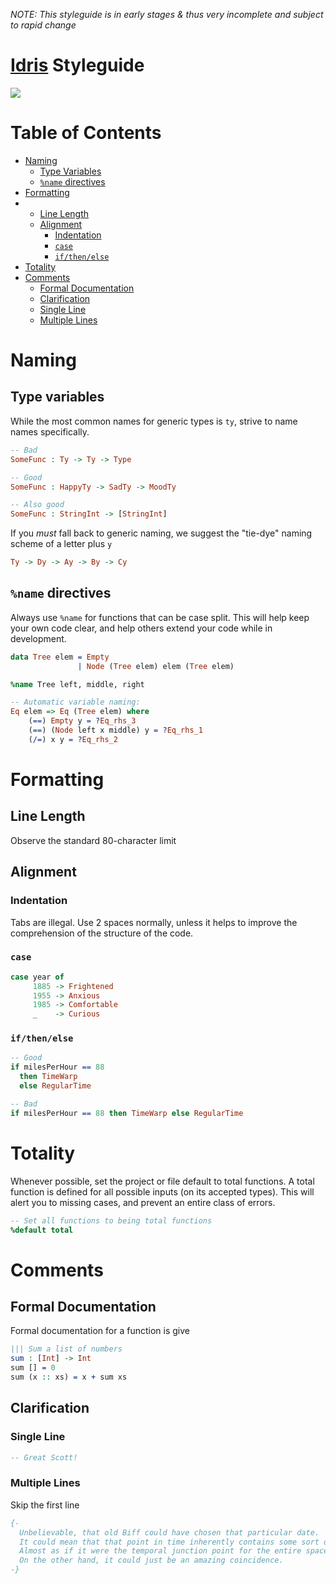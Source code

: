 *NOTE: This styleguide is in early stages & thus very incomplete and subject to rapid change*

# [Idris](http://www.idris-lang.org) Styleguide
![](http://www.idris-lang.org/logo/logo.png)

# Table of Contents
- [Naming](#naming)
  - [Type Variables](#type-variables)
  - [`%name` directives](#name-directives)
- [Formatting](#formatting)
- - [Line Length](#line-length)
  - [Alignment](#alignment)
    - [Indentation](#indentation)
    - [`case`](#case)
    - [`if/then/else`](#if-then-else)
- [Totality](#totality)
- [Comments](#comments)
  - [Formal Documentation](#formal-documentation)
  - [Clarification](#clarification)
  - [Single Line](#single-line)
  - [Multiple Lines](#multiple-lines)

# Naming
## Type variables
While the most common names for generic types is `ty`, strive to name names specifically.

```idris
-- Bad
SomeFunc : Ty -> Ty -> Type

-- Good
SomeFunc : HappyTy -> SadTy -> MoodTy

-- Also good
SomeFunc : StringInt -> [StringInt]
```

If you _must_ fall back to generic naming, we suggest the "tie-dye" naming scheme of a letter plus `y`

```idris
Ty -> Dy -> Ay -> By -> Cy
```

## `%name` directives
Always use `%name` for functions that can be case split. This will help keep your own code clear, and help others extend your code while in development.

```idris
data Tree elem = Empty
               | Node (Tree elem) elem (Tree elem)

%name Tree left, middle, right

-- Automatic variable naming:
Eq elem => Eq (Tree elem) where
    (==) Empty y = ?Eq_rhs_3
    (==) (Node left x middle) y = ?Eq_rhs_1
    (/=) x y = ?Eq_rhs_2
```

# Formatting
## Line Length
Observe the standard 80-character limit

## Alignment
### Indentation
Tabs are illegal. Use 2 spaces normally, unless it helps to improve the comprehension of the structure of the code.

### `case`
```idris
case year of
     1885 -> Frightened
     1955 -> Anxious
     1985 -> Comfortable
     _    -> Curious
```

### `if/then/else`
```idris
-- Good
if milesPerHour == 88
  then TimeWarp
  else RegularTime

-- Bad
if milesPerHour == 88 then TimeWarp else RegularTime
```

# Totality
Whenever possible, set the project or file default to total functions. A total function is defined for all possible inputs (on its accepted types). This will alert you to missing cases, and prevent an entire class of errors.

```idris
-- Set all functions to being total functions
%default total
```

# Comments
## Formal Documentation
Formal documentation for a function is give 

```idris
||| Sum a list of numbers
sum : [Int] -> Int
sum [] = 0
sum (x :: xs) = x + sum xs
```

## Clarification
### Single Line
```idris
-- Great Scott!
```

### Multiple Lines
Skip the first line

```idris
{-
  Unbelievable, that old Biff could have chosen that particular date.
  It could mean that that point in time inherently contains some sort of cosmic significance.
  Almost as if it were the temporal junction point for the entire space-time continuum.
  On the other hand, it could just be an amazing coincidence. 
-}
```
